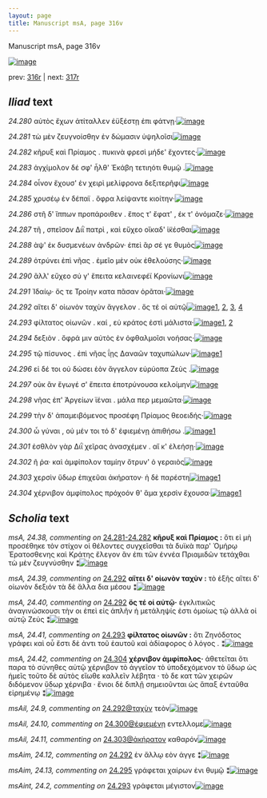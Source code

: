 ```yaml
---
layout: page
title: Manuscript msA, page 316v
---
```


Manuscript msA, page 316v

[![image](http://www.homermultitext.org/iipsrv?OBJ=IIP,1.0&FIF=/project/homer/pyramidal/deepzoom/hmt/vaimg/2017a/VA316VN_0818.tif&WID=100&CVT=JPEG)](http://www.homermultitext.org/ict2/?urn=urn:cite2:hmt:vaimg.2017a:VA316VN_0818)

prev:  [316r](../316r/) | next:  [317r](../317r/)

## *Iliad* text

*24.280* <a id="24.280"/> αὐτὸς ἔχων ἀτίταλλεν ἐϋξέστῃ ἐπι φάτνῃ·[![image](http://www.homermultitext.org/iipsrv?OBJ=IIP,1.0&FIF=/project/homer/pyramidal/deepzoom/hmt/vaimg/2017a/VA316VN_0818.tif&RGN=0.483,0.214,0.402,0.0338&WID=1000&CVT=JPEG)](http://www.homermultitext.org/ict2/?urn=urn:cite2:hmt:vaimg.2017a:VA316VN_0818@0.483,0.214,0.402,0.0338)

*24.281* <a id="24.281"/> τὼ μὲν ζευγνοίσθην ἐν δώμασιν ὑψηλοῖσι[![image](http://www.homermultitext.org/iipsrv?OBJ=IIP,1.0&FIF=/project/homer/pyramidal/deepzoom/hmt/vaimg/2017a/VA316VN_0818.tif&RGN=0.47,0.2372,0.381,0.027&WID=1000&CVT=JPEG)](http://www.homermultitext.org/ict2/?urn=urn:cite2:hmt:vaimg.2017a:VA316VN_0818@0.47,0.2372,0.381,0.027)

*24.282* <a id="24.282"/> κῆρυξ καὶ Πρίαμος . πυκινὰ φρεσὶ μήδε' ἔχοντες·[![image](http://www.homermultitext.org/iipsrv?OBJ=IIP,1.0&FIF=/project/homer/pyramidal/deepzoom/hmt/vaimg/2017a/VA316VN_0818.tif&RGN=0.482,0.259,0.42,0.027&WID=1000&CVT=JPEG)](http://www.homermultitext.org/ict2/?urn=urn:cite2:hmt:vaimg.2017a:VA316VN_0818@0.482,0.259,0.42,0.027)

*24.283* <a id="24.283"/> ἀγχίμολον δέ σφ' ἦλθ' Ἑκάβη τετιηότι θυμῷ .[![image](http://www.homermultitext.org/iipsrv?OBJ=IIP,1.0&FIF=/project/homer/pyramidal/deepzoom/hmt/vaimg/2017a/VA316VN_0818.tif&RGN=0.479,0.277,0.394,0.027&WID=1000&CVT=JPEG)](http://www.homermultitext.org/ict2/?urn=urn:cite2:hmt:vaimg.2017a:VA316VN_0818@0.479,0.277,0.394,0.027)

*24.284* <a id="24.284"/> οἶνον ἔχουσ' ἐν χειρὶ μελίφρονα δεξιτερῆφι[![image](http://www.homermultitext.org/iipsrv?OBJ=IIP,1.0&FIF=/project/homer/pyramidal/deepzoom/hmt/vaimg/2017a/VA316VN_0818.tif&RGN=0.477,0.295,0.406,0.027&WID=1000&CVT=JPEG)](http://www.homermultitext.org/ict2/?urn=urn:cite2:hmt:vaimg.2017a:VA316VN_0818@0.477,0.295,0.406,0.027)

*24.285* <a id="24.285"/> χρυσέῳ ἐν δέπαϊ . ὄφρα λείψαντε κιοίτην·[![image](http://www.homermultitext.org/iipsrv?OBJ=IIP,1.0&FIF=/project/homer/pyramidal/deepzoom/hmt/vaimg/2017a/VA316VN_0818.tif&RGN=0.476,0.3146,0.397,0.027&WID=1000&CVT=JPEG)](http://www.homermultitext.org/ict2/?urn=urn:cite2:hmt:vaimg.2017a:VA316VN_0818@0.476,0.3146,0.397,0.027)

*24.286* <a id="24.286"/> στῆ δ' ἵππων προπάροιθεν . ἔπος τ' ἔφατ' , έκ τ' ὀνόμαζε·[![image](http://www.homermultitext.org/iipsrv?OBJ=IIP,1.0&FIF=/project/homer/pyramidal/deepzoom/hmt/vaimg/2017a/VA316VN_0818.tif&RGN=0.481,0.3326,0.437,0.0353&WID=1000&CVT=JPEG)](http://www.homermultitext.org/ict2/?urn=urn:cite2:hmt:vaimg.2017a:VA316VN_0818@0.481,0.3326,0.437,0.0353)

*24.287* <a id="24.287"/> τῆ , σπεῖσον Διῒ πατρὶ , καὶ εὔχεο οἴκαδ' ἱ̈κέσθαι[![image](http://www.homermultitext.org/iipsrv?OBJ=IIP,1.0&FIF=/project/homer/pyramidal/deepzoom/hmt/vaimg/2017a/VA316VN_0818.tif&RGN=0.481,0.3506,0.407,0.0315&WID=1000&CVT=JPEG)](http://www.homermultitext.org/ict2/?urn=urn:cite2:hmt:vaimg.2017a:VA316VN_0818@0.481,0.3506,0.407,0.0315)

*24.288* <a id="24.288"/> ὰψ' ἐκ δυσμενέων ἀνδρῶν· ἐπεὶ ἂρ σέ γε θυμὸς[![image](http://www.homermultitext.org/iipsrv?OBJ=IIP,1.0&FIF=/project/homer/pyramidal/deepzoom/hmt/vaimg/2017a/VA316VN_0818.tif&RGN=0.482,0.3679,0.407,0.0345&WID=1000&CVT=JPEG)](http://www.homermultitext.org/ict2/?urn=urn:cite2:hmt:vaimg.2017a:VA316VN_0818@0.482,0.3679,0.407,0.0345)

*24.289* <a id="24.289"/> ὀτρύνει ἐπὶ νῆας . ἐμεῖο μὲν οὐκ ἐθελούσης·[![image](http://www.homermultitext.org/iipsrv?OBJ=IIP,1.0&FIF=/project/homer/pyramidal/deepzoom/hmt/vaimg/2017a/VA316VN_0818.tif&RGN=0.473,0.3949,0.407,0.0233&WID=1000&CVT=JPEG)](http://www.homermultitext.org/ict2/?urn=urn:cite2:hmt:vaimg.2017a:VA316VN_0818@0.473,0.3949,0.407,0.0233)

*24.290* <a id="24.290"/> ἂλλ' εὔχεο σύ γ' ἔπειτα κελαινεφέϊ Κρονίωνι[![image](http://www.homermultitext.org/iipsrv?OBJ=IIP,1.0&FIF=/project/homer/pyramidal/deepzoom/hmt/vaimg/2017a/VA316VN_0818.tif&RGN=0.475,0.4114,0.399,0.0233&WID=1000&CVT=JPEG)](http://www.homermultitext.org/ict2/?urn=urn:cite2:hmt:vaimg.2017a:VA316VN_0818@0.475,0.4114,0.399,0.0233)

*24.291* <a id="24.291"/> Ἰδαίῳ· ὅς τε Τροίην κατα πᾶσαν ὁρᾶται·[![image](http://www.homermultitext.org/iipsrv?OBJ=IIP,1.0&FIF=/project/homer/pyramidal/deepzoom/hmt/vaimg/2017a/VA316VN_0818.tif&RGN=0.473,0.4317,0.377,0.0233&WID=1000&CVT=JPEG)](http://www.homermultitext.org/ict2/?urn=urn:cite2:hmt:vaimg.2017a:VA316VN_0818@0.473,0.4317,0.377,0.0233)

*24.292* <a id="24.292"/> αἴτει δ' οἰωνὸν ταχὺν ἄγγελον . ὅς τέ οἱ αὐτῷ[![image](http://www.homermultitext.org/iipsrv?OBJ=IIP,1.0&FIF=/project/homer/pyramidal/deepzoom/hmt/vaimg/2017a/VA316VN_0818.tif&RGN=0.474,0.4512,0.385,0.0248&WID=1000&CVT=JPEG)](http://www.homermultitext.org/ict2/?urn=urn:cite2:hmt:vaimg.2017a:VA316VN_0818@0.474,0.4512,0.385,0.0248)[1](#msAim_24.12), [2](#msAil_24.9), [3](#msA_24.40), [4](#msA_24.39)

*24.293* <a id="24.293"/> φίλτατος οἰωνῶν . καί , εὑ κράτος ἐστὶ μάλιστα·[![image](http://www.homermultitext.org/iipsrv?OBJ=IIP,1.0&FIF=/project/homer/pyramidal/deepzoom/hmt/vaimg/2017a/VA316VN_0818.tif&RGN=0.474,0.4677,0.426,0.0285&WID=1000&CVT=JPEG)](http://www.homermultitext.org/ict2/?urn=urn:cite2:hmt:vaimg.2017a:VA316VN_0818@0.474,0.4677,0.426,0.0285)[1](#msAint_24.2), [2](#msA_24.41)

*24.294* <a id="24.294"/> δεξιὸν . ὄφρά μιν αὐτὸς ἐν ὀφθαλμοῖσι νοήσας·[![image](http://www.homermultitext.org/iipsrv?OBJ=IIP,1.0&FIF=/project/homer/pyramidal/deepzoom/hmt/vaimg/2017a/VA316VN_0818.tif&RGN=0.474,0.4887,0.426,0.0285&WID=1000&CVT=JPEG)](http://www.homermultitext.org/ict2/?urn=urn:cite2:hmt:vaimg.2017a:VA316VN_0818@0.474,0.4887,0.426,0.0285)

*24.295* <a id="24.295"/> τῷ πίσυνος . ἐπὶ νῆας ΐῃς Δαναῶν ταχυπώλων·[![image](http://www.homermultitext.org/iipsrv?OBJ=IIP,1.0&FIF=/project/homer/pyramidal/deepzoom/hmt/vaimg/2017a/VA316VN_0818.tif&RGN=0.475,0.5053,0.426,0.0285&WID=1000&CVT=JPEG)](http://www.homermultitext.org/ict2/?urn=urn:cite2:hmt:vaimg.2017a:VA316VN_0818@0.475,0.5053,0.426,0.0285)[1](#msAim_24.13)

*24.296* <a id="24.296"/> εἰ δέ τοι οὐ δώσει ἑὸν ἄγγελον εὐρύοπα Ζεὺς .[![image](http://www.homermultitext.org/iipsrv?OBJ=IIP,1.0&FIF=/project/homer/pyramidal/deepzoom/hmt/vaimg/2017a/VA316VN_0818.tif&RGN=0.478,0.527,0.379,0.0255&WID=1000&CVT=JPEG)](http://www.homermultitext.org/ict2/?urn=urn:cite2:hmt:vaimg.2017a:VA316VN_0818@0.478,0.527,0.379,0.0255)

*24.297* <a id="24.297"/> οὐκ ἂν ἔγωγέ σ' ἔπειτα ἐποτρύνουσα κελοίμην[![image](http://www.homermultitext.org/iipsrv?OBJ=IIP,1.0&FIF=/project/homer/pyramidal/deepzoom/hmt/vaimg/2017a/VA316VN_0818.tif&RGN=0.477,0.5465,0.409,0.0255&WID=1000&CVT=JPEG)](http://www.homermultitext.org/ict2/?urn=urn:cite2:hmt:vaimg.2017a:VA316VN_0818@0.477,0.5465,0.409,0.0255)

*24.298* <a id="24.298"/> νῆας ἐπ' Ἀργείων ϊέναι . μάλα περ μεμαῶτα·[![image](http://www.homermultitext.org/iipsrv?OBJ=IIP,1.0&FIF=/project/homer/pyramidal/deepzoom/hmt/vaimg/2017a/VA316VN_0818.tif&RGN=0.48,0.5661,0.41,0.0263&WID=1000&CVT=JPEG)](http://www.homermultitext.org/ict2/?urn=urn:cite2:hmt:vaimg.2017a:VA316VN_0818@0.48,0.5661,0.41,0.0263)

*24.299* <a id="24.299"/> τὴν δ' ἀπαμειβόμενος προσέφη Πρίαμος θεοειδής·[![image](http://www.homermultitext.org/iipsrv?OBJ=IIP,1.0&FIF=/project/homer/pyramidal/deepzoom/hmt/vaimg/2017a/VA316VN_0818.tif&RGN=0.472,0.5826,0.436,0.0285&WID=1000&CVT=JPEG)](http://www.homermultitext.org/ict2/?urn=urn:cite2:hmt:vaimg.2017a:VA316VN_0818@0.472,0.5826,0.436,0.0285)

*24.300* <a id="24.300"/> ὦ γύναι , οὐ μέν τοι τό δ' ἐφιεμένῃ ἀπιθήσω .[![image](http://www.homermultitext.org/iipsrv?OBJ=IIP,1.0&FIF=/project/homer/pyramidal/deepzoom/hmt/vaimg/2017a/VA316VN_0818.tif&RGN=0.474,0.5998,0.421,0.0285&WID=1000&CVT=JPEG)](http://www.homermultitext.org/ict2/?urn=urn:cite2:hmt:vaimg.2017a:VA316VN_0818@0.474,0.5998,0.421,0.0285)[1](#msAil_24.10)

*24.301* <a id="24.301"/> ἐσθλὸν γὰρ Διῒ χεῖρας ἀνασχέμεν . αἴ κ' ἐλεήσῃ·[![image](http://www.homermultitext.org/iipsrv?OBJ=IIP,1.0&FIF=/project/homer/pyramidal/deepzoom/hmt/vaimg/2017a/VA316VN_0818.tif&RGN=0.475,0.6239,0.421,0.0285&WID=1000&CVT=JPEG)](http://www.homermultitext.org/ict2/?urn=urn:cite2:hmt:vaimg.2017a:VA316VN_0818@0.475,0.6239,0.421,0.0285)

*24.302* <a id="24.302"/> ῆ ῥα· καὶ ἀμφίπολον ταμίην ὄτρυν' ὁ γεραιὸς[![image](http://www.homermultitext.org/iipsrv?OBJ=IIP,1.0&FIF=/project/homer/pyramidal/deepzoom/hmt/vaimg/2017a/VA316VN_0818.tif&RGN=0.475,0.6419,0.421,0.0255&WID=1000&CVT=JPEG)](http://www.homermultitext.org/ict2/?urn=urn:cite2:hmt:vaimg.2017a:VA316VN_0818@0.475,0.6419,0.421,0.0255)

*24.303* <a id="24.303"/> χερσὶν ὕδωρ ἐπιχεῦαι ἀκήρατον· ἡ δὲ παρέστη[![image](http://www.homermultitext.org/iipsrv?OBJ=IIP,1.0&FIF=/project/homer/pyramidal/deepzoom/hmt/vaimg/2017a/VA316VN_0818.tif&RGN=0.468,0.6592,0.426,0.0255&WID=1000&CVT=JPEG)](http://www.homermultitext.org/ict2/?urn=urn:cite2:hmt:vaimg.2017a:VA316VN_0818@0.468,0.6592,0.426,0.0255)[1](#msAil_24.11)

*24.304* <a id="24.304"/> χέρνιβον ἀμφίπολος πρόχοόν θ' ἅμα χερσὶν ἔχουσα·[![image](http://www.homermultitext.org/iipsrv?OBJ=IIP,1.0&FIF=/project/homer/pyramidal/deepzoom/hmt/vaimg/2017a/VA316VN_0818.tif&RGN=0.472,0.6757,0.447,0.0293&WID=1000&CVT=JPEG)](http://www.homermultitext.org/ict2/?urn=urn:cite2:hmt:vaimg.2017a:VA316VN_0818@0.472,0.6757,0.447,0.0293)[1](#msA_24.42)

## *Scholia* text

*msA, 24.38, commenting on* [24.281-24.282](#24.281-24.282)  <a id="msA_24.38"/> **κῆρυξ καὶ Πρίαμος :** ὅτι εἰ μὴ προσέθηκε τὸν στίχον οἱ θέλοντες συγχεῖσθαι τὰ δυϊκὰ παρ' Ὁμήρῳ Ἐρατοσθενης καὶ Κράτης ἔλεγον ἂν ἐπι τῶν ἐννέα Πριαμιδῶν τετάχθαι τὼ μὲν ζευγνύσθην ⁑[![image](http://www.homermultitext.org/iipsrv?OBJ=IIP,1.0&FIF=/project/homer/pyramidal/deepzoom/hmt/vaimg/2017a/VA316VN_0818.tif&RGN=0.224,0.1096,0.64,0.0353&WID=1000&CVT=JPEG)](http://www.homermultitext.org/ict2/?urn=urn:cite2:hmt:vaimg.2017a:VA316VN_0818@0.224,0.1096,0.64,0.0353)

*msA, 24.39, commenting on* [24.292](#24.292)  <a id="msA_24.39"/> **αἴτει δ' οἰωνὸν ταχὺν :** τὸ ἑξῆς αἴτει δ' οἰωνὸν δεξιόν τὰ δὲ ἄλλα δια μέσου ⁑[![image](http://www.homermultitext.org/iipsrv?OBJ=IIP,1.0&FIF=/project/homer/pyramidal/deepzoom/hmt/vaimg/2017a/VA316VN_0818.tif&RGN=0.212,0.4459,0.22,0.036&WID=1000&CVT=JPEG)](http://www.homermultitext.org/ict2/?urn=urn:cite2:hmt:vaimg.2017a:VA316VN_0818@0.212,0.4459,0.22,0.036)

*msA, 24.40, commenting on* [24.292](#24.292)  <a id="msA_24.40"/> **ὅς τέ οἱ αὐτῷ·** ἐγκλιτικῶς ἀναγινώσκουσι τὴν οι ἐπεὶ εἰς ἁπλῆν ἡ μετάληψίς ἐστι ὁμοίως τῷ ἀλλά οἱ αὐτῷ Ζεύς ⁑[![image](http://www.homermultitext.org/iipsrv?OBJ=IIP,1.0&FIF=/project/homer/pyramidal/deepzoom/hmt/vaimg/2017a/VA316VN_0818.tif&RGN=0.215,0.4767,0.207,0.0375&WID=1000&CVT=JPEG)](http://www.homermultitext.org/ict2/?urn=urn:cite2:hmt:vaimg.2017a:VA316VN_0818@0.215,0.4767,0.207,0.0375)

*msA, 24.41, commenting on* [24.293](#24.293)  <a id="msA_24.41"/> **φίλτατος οἰωνῶν :** ὅτι Ζηνόδοτος γράφει καὶ οὗ ἔστι δὲ ἀντι τοῦ ἑαυτοῦ καὶ ἀδίαφορος ὁ λόγος . ⁑[![image](http://www.homermultitext.org/iipsrv?OBJ=IIP,1.0&FIF=/project/homer/pyramidal/deepzoom/hmt/vaimg/2017a/VA316VN_0818.tif&RGN=0.208,0.5105,0.214,0.0383&WID=1000&CVT=JPEG)](http://www.homermultitext.org/ict2/?urn=urn:cite2:hmt:vaimg.2017a:VA316VN_0818@0.208,0.5105,0.214,0.0383)

*msA, 24.42, commenting on* [24.304](#24.304)  <a id="msA_24.42"/> **χέρνιβον ἀμφίπολος·** ἀθετεῖται ὅτι παρα τὸ σύνηθες αὐτῷ χέρνιβον τὸ ἀγγεῖον τὸ ὑποδεχόμενον τὸ ὕδωρ ὡς ἡμεῖς τοῦτο δὲ αὐτὸς εἴωθε καλλεῖν λέβητα · τὸ δε κατ τῶν χειρῶν διδόμενον ὕδωρ χέρνιβα · ἔνιοι δὲ διπλῇ σημειοῦνται ὡς ἅπαξ ἐνταῦθα εἰρημένῳ ⁑[![image](http://www.homermultitext.org/iipsrv?OBJ=IIP,1.0&FIF=/project/homer/pyramidal/deepzoom/hmt/vaimg/2017a/VA316VN_0818.tif&RGN=0.176,0.5458,0.254,0.0908&WID=1000&CVT=JPEG)](http://www.homermultitext.org/ict2/?urn=urn:cite2:hmt:vaimg.2017a:VA316VN_0818@0.176,0.5458,0.254,0.0908)

*msAil, 24.9, commenting on* [24.292@ταχὺν](#24.292@ταχὺν)  <a id="msAil_24.9"/> τεὸν[![image](http://www.homermultitext.org/iipsrv?OBJ=IIP,1.0&FIF=/project/homer/pyramidal/deepzoom/hmt/vaimg/2017a/VA316VN_0818.tif&RGN=0.624,0.4459,0.031,0.0135&WID=1000&CVT=JPEG)](http://www.homermultitext.org/ict2/?urn=urn:cite2:hmt:vaimg.2017a:VA316VN_0818@0.624,0.4459,0.031,0.0135)

*msAil, 24.10, commenting on* [24.300@ἐφιεμένῃ](#24.300@ἐφιεμένῃ)  <a id="msAil_24.10"/> εντελλομε[![image](http://www.homermultitext.org/iipsrv?OBJ=IIP,1.0&FIF=/project/homer/pyramidal/deepzoom/hmt/vaimg/2017a/VA316VN_0818.tif&RGN=0.72,0.5998,0.056,0.0143&WID=1000&CVT=JPEG)](http://www.homermultitext.org/ict2/?urn=urn:cite2:hmt:vaimg.2017a:VA316VN_0818@0.72,0.5998,0.056,0.0143)

*msAil, 24.11, commenting on* [24.303@ἀκήρατον](#24.303@ἀκήρατον)  <a id="msAil_24.11"/> καθαρόν[![image](http://www.homermultitext.org/iipsrv?OBJ=IIP,1.0&FIF=/project/homer/pyramidal/deepzoom/hmt/vaimg/2017a/VA316VN_0818.tif&RGN=0.726,0.6584,0.049,0.0135&WID=1000&CVT=JPEG)](http://www.homermultitext.org/ict2/?urn=urn:cite2:hmt:vaimg.2017a:VA316VN_0818@0.726,0.6584,0.049,0.0135)

*msAim, 24.12, commenting on* [24.292](#24.292)  <a id="msAim_24.12"/> ἐν ἄλλῳ εὸν άγγε ⁑[![image](http://www.homermultitext.org/iipsrv?OBJ=IIP,1.0&FIF=/project/homer/pyramidal/deepzoom/hmt/vaimg/2017a/VA316VN_0818.tif&RGN=0.425,0.4497,0.05,0.042&WID=1000&CVT=JPEG)](http://www.homermultitext.org/ict2/?urn=urn:cite2:hmt:vaimg.2017a:VA316VN_0818@0.425,0.4497,0.05,0.042)

*msAim, 24.13, commenting on* [24.295](#24.295)  <a id="msAim_24.13"/> γράφεται χαίρων ἐνι θυμῷ ⁑[![image](http://www.homermultitext.org/iipsrv?OBJ=IIP,1.0&FIF=/project/homer/pyramidal/deepzoom/hmt/vaimg/2017a/VA316VN_0818.tif&RGN=0.416,0.5083,0.061,0.0428&WID=1000&CVT=JPEG)](http://www.homermultitext.org/ict2/?urn=urn:cite2:hmt:vaimg.2017a:VA316VN_0818@0.416,0.5083,0.061,0.0428)

*msAint, 24.2, commenting on* [24.293](#24.293)  <a id="msAint_24.2"/> γράφεται μέγιστον[![image](http://www.homermultitext.org/iipsrv?OBJ=IIP,1.0&FIF=/project/homer/pyramidal/deepzoom/hmt/vaimg/2017a/VA316VN_0818.tif&RGN=0.856,0.4505,0.052,0.0233&WID=1000&CVT=JPEG)](http://www.homermultitext.org/ict2/?urn=urn:cite2:hmt:vaimg.2017a:VA316VN_0818@0.856,0.4505,0.052,0.0233)